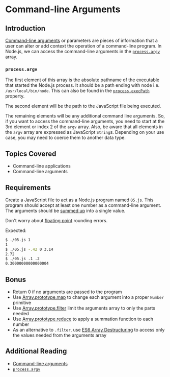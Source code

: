 # Command-line Arguments

## Introduction

[Command-line arguments][args] or parameters are pieces of information that a
user can alter or add context the operation of a command-line program.
In Node.js, we can access the command-line arguments in the
[`process.argv`][argv] array.

### `process.argv`

The first element of this array is the absolute pathname of the executable that
started the Node.js process. It should be a path ending with node i.e.
`/usr/local/bin/node`. This can also be found in the
[`process.execPath`][execpath] property.

The second element will be the path to the JavaScript file being executed.

The remaining elements will be any additional command line arguments. So, if you
want to access the command-line arguments, you need to start at the 3rd element
or index 2 of the `argv` array. Also, be aware that all elements in the `argv`
array are expressed as JavaScript `String`s. Depending on your use case, you may
need to coerce them to another data type.

## Topics Covered

-   Command-line applications
-   Command-line arguments

## Requirements

Create a JavaScript file to act as a Node.js program named `05.js`. This program
should accept at least one number as a command-line argument. The arguments
should be [summed up][sum] into a single value.

Don't worry about [floating point][floats] rounding errors.

Expected:

```bash
$ ./05.js 1
1
$ ./05.js -.42 0 3.14
2.72
$ ./05.js .1 .2
0.30000000000000004
```

## Bonus

-   Return 0 if no arguments are passed to the program
-   Use [Array.prototype.map][map] to change each argument into
    a proper `Number` primitive
-   Use [Array.prototype.filter][filter] limit the arguments
    array to only the parts needed
-   Use [Array.prototype.reduce][reduce] to apply a summation
    function to each number
-   As an alternative to `.filter`, use
    [ES6 Array Destructuring][array_dest] to access only the
    values needed from the arguments array

## Additional Reading

-   [Command-line arguments][args]
-   [`process.argv`][argv]

[args]: https://en.wikipedia.org/wiki/Command-line_interface#Arguments
[argv]: https://nodejs.org/docs/latest/api/process.html#process_process_argv
[array_dest]: https://developer.mozilla.org/en-US/docs/Web/JavaScript/Reference/Operators/Destructuring_assignment#Array_destructuring
[execpath]: https://nodejs.org/docs/latest/api/process.html#process_process_execpath
[filter]: https://developer.mozilla.org/en-US/docs/Web/JavaScript/Reference/Global_Objects/Array/filter
[floats]: https://en.wikipedia.org/wiki/Floating_point
[map]: https://developer.mozilla.org/en-US/docs/Web/JavaScript/Reference/Global_Objects/Array/map
[reduce]: https://developer.mozilla.org/en-US/docs/Web/JavaScript/Reference/Global_Objects/Array/Reduce
[sum]: https://en.wikipedia.org/wiki/Summation
